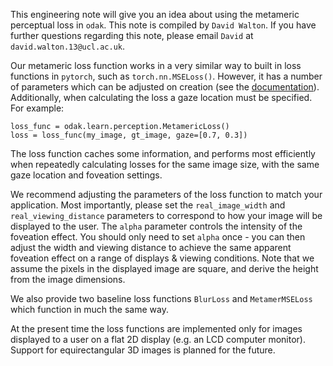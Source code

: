 This engineering note will give you an idea about using the metameric perceptual loss in `odak`. 
This note is compiled by `David Walton`. 
If you have further questions regarding this note, please email `David` at `david.walton.13@ucl.ac.uk`.

Our metameric loss function works in a very similar way to built in loss functions in `pytorch`, such as `torch.nn.MSELoss()`. 
However, it has a number of parameters which can be adjusted on creation (see the [documentation](odak/learn/perception/metameric_loss.md)). 
Additionally, when calculating the loss a gaze location must be specified. For example:

```
loss_func = odak.learn.perception.MetamericLoss()
loss = loss_func(my_image, gt_image, gaze=[0.7, 0.3])
```

The loss function caches some information, and performs most efficiently when repeatedly calculating losses for the same image size, with the same gaze location and foveation settings.

We recommend adjusting the parameters of the loss function to match your application. 
Most importantly, please set the `real_image_width` and `real_viewing_distance` parameters to correspond to how your image will be displayed to the user. 
The `alpha` parameter controls the intensity of the foveation effect. 
You should only need to set `alpha` once - you can then adjust the width and viewing distance to achieve the same apparent foveation effect on a range of displays & viewing conditions.
Note that we assume the pixels in the displayed image are square, and derive the height from the image dimensions.

We also provide two baseline loss functions `BlurLoss` and `MetamerMSELoss` which function in much the same way.

At the present time the loss functions are implemented only for images displayed to a user on a flat 2D display (e.g. an LCD computer monitor). 
Support for equirectangular 3D images is planned for the future.
